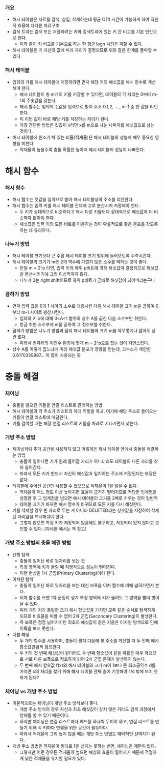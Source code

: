 ### 개요
- 해시 테이블은 자료를 검색, 삽입, 삭제하는데 평균 O(1) 시간이 가능하게 하여 극한적 효율에 다다른 자료구조
- 검색 트리는 검색 또는 저장하려는 키와 검색트리에 있는 키 간 비교를 기본 연산으로 한다.
  - 이와 같이 키 비교를 기본으로 하는 한 평균 logn 시간은 피할 수 없다.
- 해시 테이블은 키 자신의 값에 따라 자리가 결정되므로 위와 같은 한계를 돌파할 수 있다.

### 해시 테이블
- 임의의 키를 해시 테이블에 저장하려면 먼저 해당 키의 해싯값을 해시 함수로 계산해야 한다.
  - 해시 테이블이 총 m개의 키를 저장할 수 있다면, 테이블의 각 자리는 0부터 m-1의 주솟값을 갖는다.
  - 해시 함수는 임의의 킷값을 입력으로 받아 주소 0,1,2, ... , m-1 중 한 값을 리턴한다.
  - 이 리턴 값이 바로 해당 키를 저장하는 자리가 된다.
  - 가장 간단한 방법은 킷값이 x라면 x를 m으로 나눈 나머지를 해싯값으로 삼는 것이다.
- 해시 테이블에 원소가 차 있는 비율(적재율)은 해시 테이블의 성능에 매우 중요한 영향을 미친다.
  - 적재율이 높을수록 충돌 확률은 높아져 해시 테이블의 성능이 나빠진다.

# 해시 함수
### 해시 함수
- 해시 함수는 킷값을 입력으로 받아 해시 테이블상의 주소를 리턴한다.
- 해시 함수는 입력 키를 해시 테이블 전체에 고루 분산시켜 저장해야 한다.
  - 두 키가 상대적으로 비슷하다고 해서 다른 키들보다 상대적으로 해싯값이 더 비슷하지 않아야 한다.
  - 해싯값은 입력 키의 모든 비트를 이용하는 것이 확률적으로 좋은 분포를 갖도록 하는 데 유리하다.

### 나누기 방법
- 해시 테이블 크기보다 큰 수를 해시 테이블 크기 범위에 들어오도록 수축시킨다.
- 해시 테이블의 크기기 m은 2의 멱수에 가깝지 않은 소수를 택하는 것이 좋다.
  - 만일 m = 2^p 라면, 입력 키의 하위 p비트에 의해 해싯값이 결정되므로 해싯값을 분산시키기에 그리 이상적이지 않다.
  - 나누기 2는 right shift이므로 하위 p비트가 곧바로 해싯값이 되어버리는구나

### 곱하기 방법
- 먼저 입력 값을 0과 1 사이의 소수로 대응시킨 다음 해시 테이블 크기 m을 곱하여 0부터 m-1 사이로 팽창시킨다.
  - 임의의 키 x에 대해 0<A<1 범위의 상수 A를 곱한 다음 소수부만 취한다.
  - 방금 취한 소수부에 m을 곱하여 그 정수부를 취한다.
- 곱하기 방법은 나누기 방법과 달리 해시 테이블의 크기 m을 아무렇게나 잡아도 상관 없다.
  - 따라서 컴퓨터의 이진수 환경에 맞게 m = 2^p으로 잡는 것이 자연스럽다.
- 상수 A를 어떻게 잡느냐에 따라 해싯값 분포가 영향을 받는데, 크누스가 제안한 0.6170339887... 이 많이 사용되는 듯

# 충돌 해결
### 체이닝
- 충돌을 일으킨 키들을 연결 리스트로 관리하는 방법
- 해시 테이블의 각 주소가 리스트의 헤더 역할을 하고, 여기에 해당 주소로 들어오는 키들이 연결 리스트에 매달린다.
- 키를 검색할 때는 해당 연결 리스트의 키들을 차례로 지나가면서 찾는다.

### 개방 주소 방법
- 체이닝처럼 추가 공간을 사용하지 않고 어떻게든 해시 테이블 안에서 충돌을 해결하는 방법
  - 충돌이 일어나면 키가 원래 들어갈 자리가 아니더라도 테이블의 다른 자리를 찾아 들어간다.
  - 따라서 모든 키가 반드시 자신의 해싯값과 일치하는 주소에 저장된다는 보장은 없다.
- 테이블에 주어진 공간만 사용할 수 있으므로 적재율이 1을 넘을 수 없다.
  - 적재율이 어느 정도 이상 높아지면 효율이 급격히 떨어지므로 적당한 임계쩜을 설정한 후 그 임계점을 넘으면 해시 테이블의 크기를 2배로 키우는 것이 일반적
  - 테이블 크기가 바뀌면 해시 함수가 바뀌므로 모든 키를 다시 해싱한다.
- 키를 삭제할 경우 빈 자리로 두는 게 아니라 DELETED라는 상숫값을 저장하여 삭제된 자리임을 표시해줘야 한다.
  - 그렇지 않으면 특정 키가 저장되어 있음에도 불구하고, 저장되어 있지 않다고 오인할 수 있다. (자세한 예시는 책 참고)

### 개방 주소 방법의 충돌 해결 방법
- 선형 탐색
  - 충돌이 일어난 바로 뒷자리를 보는 것
  - 특정 영역에 키가 몰릴 때 치명적으로 성능이 떨어진다.
  - 이런 현상을 1차 군집(Primary Clustering)이라 한다.
- 이차원 탐색
  - 충돌이 일어난 바로 뒷자리를 보는 대신 보폭을 이차 함수에 의해 넓혀가면서 본다.
  - 이차 함수를 쓰면 1차 군집이 생겨 특정 영역에 키가 몰려도 그 영역을 빨리 벗어날 수 있다.
  - 여러 개의 키가 동일한 초기 해시 함숫값을 가지면 모두 같은 순서로 탐색하게 되므로 비효율을 피할 수 없어 2차 군집(Secondary Clustering)이 발생한다.
  - 즉 보폭은 점점 넓어지지만 최초의 해싯값이 같은 키들은 이차원 탐색으로 인해 이득을 보지 못한다.
- 더블 해싱
  - 두 개의 함수를 사용하며, 충돌이 생겨 다음에 볼 주소를 계산할 때 두 번째 해시 함숫값만큼씩 점프한다.
  - 두 키의 첫 번째 해싯값이 같더라도 두 번째 함숫값이 같을 확률은 매우 작으므로 서로 다른 보폭으로 점프하게 되어 2차 군집 문제가 발생하지 않는다.
  - 두 번째 해시 함숫값 f(x)와 해시 테이블의 크기 m이 1보다 큰 최소공약수 d를 가지면 x의 자리를 찾기 위해 해시 테이블 전체 중에 기껏해야 1/d 밖에 보지 못하게 된다?

### 체이닝 vs 개방 주소 방법
- 이론적으로는 체이닝이 개방 주소 방식보다 좋다.
  - 개방 주소 방식의 경우 자신과 최초 해싯값이 같지 않은 키라도 검색 과정에서 방해를 할 수 있기 때문이다.
  - 하지만 체이닝은 연결 리스트마다 헤드를 하나씩 두어야 하고, 연결 리스트를 만들기 위해 각 키마다 연결을 위한 공간이 필요하다.
  - 따라서 적재율이 그리 높지 않을 때는 개방 주소 방법도 매력적인 선택지가 된다.
- 개방 주소 방법은 적재율이 절대로 1을 넘지는 못하는 반면, 체이닝은 제한이 없다.
  - 그렇지만 어떤 경우든 적재율이 높으면 해싱의 효율이 떨어지기 때문에 적절하게 낮은 적재율을 유지할 필요가 있다.

